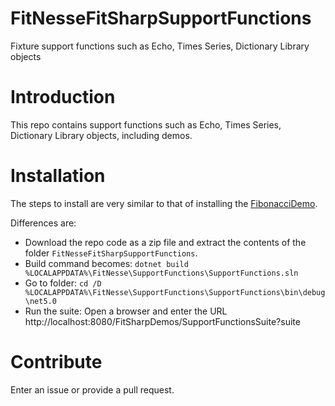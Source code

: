 # FitNesseFitSharpSupportFunctions
Fixture support functions such as Echo, Times Series, Dictionary Library objects


# Introduction 
This repo contains support functions such as Echo, Times Series, Dictionary Library objects, including demos.

# Installation
The steps to install are very similar to that of installing the [FibonacciDemo](../../../FitNesseFitSharpFibonacciDemo).

Differences are:
* Download the repo code as a zip file and extract the contents of the folder ```FitNesseFitSharpSupportFunctions```. 
* Build command becomes: `dotnet build %LOCALAPPDATA%\FitNesse\SupportFunctions\SupportFunctions.sln`
* Go to folder: `cd /D %LOCALAPPDATA%\FitNesse\SupportFunctions\SupportFunctions\bin\debug\net5.0`
* Run the suite: Open a browser and enter the URL http://localhost:8080/FitSharpDemos/SupportFunctionsSuite?suite

# Contribute
Enter an issue or provide a pull request. 
